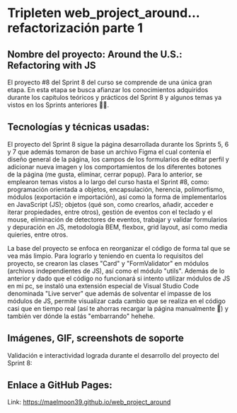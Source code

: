 # Tripleten web_project_around... refactorización parte 1

## Nombre del proyecto: Around the U.S.: Refactoring with JS

El proyecto #8 del Sprint 8 del curso se comprende de una única gran etapa. En esta etapa se busca afianzar los conocimientos adquiridos durante los capítulos teóricos y prácticos del Sprint 8 y algunos temas ya vistos en los Sprints anteriores 👩‍💻.

## Tecnologías y técnicas usadas:

El proyecto del Sprint 8 sigue la página desarrollada durante los Sprints 5, 6 y 7 que además tomaron de base un archivo Figma el cual contenía el diseño general de la página, los campos de los formularios de editar perfil y adicionar nueva imagen y los comportamientos de los diferentes botones de la página (me gusta, eliminar, cerrar popup). Para lo anterior, se emplearon temas vistos a lo largo del curso hasta el Sprint #8, como: programación orientada a objetos, encapsulación, herencia, polimorfismo, módulos (exportación e importación), así como la forma de implementarlos en JavaScript (JS); objetos (qué son, como crearlos, añadir, acceder e iterar propiedades, entre otros), gestión de eventos con el teclado y el mouse, eliminación de detectores de eventos, trabajar y validar formularios y depuración en JS, metodología BEM, flexbox, grid layout, así como media quieries, entre otros.

La base del proyecto se enfoca en reorganizar el código de forma tal que se vea más limpio. Para lograrlo y teniendo en cuenta lo requisitos del proyecto, se crearon las clases "Card" y "FormValidator" en módulos (archivos independientes de JS), así como el módulo "utils". Además de lo anterior y dado que el código no funcionará si intento utilizar módulos de JS en mi pc, se instaló una extensión especial de Visual Studio Code denominada "Live server" que además de solventar el impasse de los módulos de JS, permite visualizar cada cambio que se realiza en el código casi que en tiempo real (así te ahorras recargar la página manualmente 🥳) y también ver dónde la estás "embarrando" hehehe.

## Imágenes, GIF, screenshots de soporte

Validación e interactividad lograda durante el desarrollo del proyecto del Sprint 8:

## Enlace a GitHub Pages:

Link: https://maelmoon39.github.io/web_project_around
